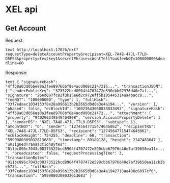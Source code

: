 <!-- TITLE: Api -->
<!-- SUBTITLE: A quick summary of Api -->

# XEL api





Get Account
-----
Request:

`` text
http://localhost:17876/nxt?requestType=deleteAccountProperty&recipient=XEL-7A48-47JL-T7LD-D5FS3&property=testkey1&secretPhrase=iWontTellYou&feeNQT=100000000&deadline=60
``

Response:

`` text
{
  "signatureHash": "4ff58a03d056ee8a3fee89766bf8e4acd008c2147216...",
  "transactionJSON": {
    "senderPublicKey": "373522bcd8904f4707472e590cbb67976d40e7af...",
    "signature": "26ed697fc82f3b15e6d2c972eff5b195445314aa4bacc8...",
    "feeNQT": "100000000",
    "type": 1,
    "fullHash": "33f7edaec1034153f8e28a996b13b2b2665d0d0a3e4a194...",
    "version": 1,
    "phased": false,
    "ecBlockId": "10023643060833833497",
    "signatureHash": "4ff58a03d056ee8a3fee89766bf8e4acd008c21472...",
    "attachment": {
        "property": "940296349549404868",
        "version.AccountPropertyDelete": 1
    },
    "senderRS": "NXEL-7A48-47JL-T7LD-D5FS3",
    "subtype": 11,
    "amountNQT": "0",
    "sender": "12745647715474645062",
    "recipientRS": "XEL-7A48-47JL-T7LD-D5FS3",
    "recipient": "12745647715474645062",
    "ecBlockHeight": 754255,
    "deadline": 60,
    "transaction": "5999080309032613683",
    "timestamp": 80189128,
    "height": 2147483647
  },
  "unsignedTransactionBytes": "011bc896c7043c00373522bcd8904f4707472e590cbb67976d40e7af39650ea11c...",
  "broadcasted": false,
  "requestProcessingTime": 3,
  "transactionBytes": "011bc896c7043c00373522bcd8904f4707472e590cbb67976d40e7af39650ea11cb2be5734...",
  "fullHash": "33f7edaec1034153f8e28a996b13b2b2665d0d0a3e4a1942718aa480c6097cf6",
  "transaction": "5999080309032613683"
}
``
